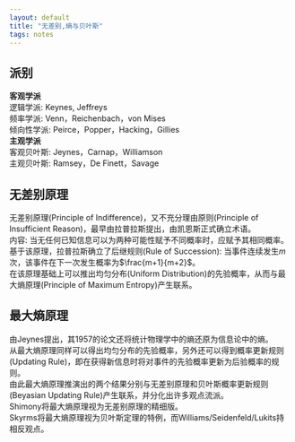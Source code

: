 ```yaml
---
layout: default
title: "无差别,熵与贝叶斯"
tags: notes
---
```

<head>
    <script src="https://cdn.mathjax.org/mathjax/latest/MathJax.js?config=TeX-AMS-MML_HTMLorMML" type="text/javascript"></script>
    <script type="text/x-mathjax-config">
        MathJax.Hub.Config({
            tex2jax: {
            skipTags: ['script', 'noscript', 'style', 'textarea', 'pre'],
            inlineMath: [['$','$']]
            }
        });
    </script>
</head>

## 派别
**客观学派**   
  逻辑学派: Keynes, Jeffreys  
  频率学派: Venn，Reichenbach，von Mises   
  倾向性学派: Peirce，Popper，Hacking，Gillies   
**主观学派**  
  客观贝叶斯: Jeynes，Carnap，Williamson  
  主观贝叶斯: Ramsey，De Finett，Savage  
  
## 无差别原理
无差别原理(Principle of Indifference)，又不充分理由原则(Principle of Insufficient Reason)，最早由拉普拉斯提出，由凯恩斯正式确立术语。  
内容: 当无任何已知信息可以为两种可能性赋予不同概率时，应赋予其相同概率。  
基于该原理，拉普拉斯确立了后继规则(Rule of Succession): 当事件连续发生$m$次，该事件在下一次发生概率为$\frac{m+1}{m+2}$。  
在该原理基础上可以推出均匀分布(Uniform Distribution)的先验概率，从而与最大熵原理(Principle of Maximum Entropy)产生联系。  

## 最大熵原理
由Jeynes提出，其1957的论文还将统计物理学中的熵还原为信息论中的熵。  
从最大熵原理同样可以得出均匀分布的先验概率，另外还可以得到概率更新规则(Updating Rule)，即在获得新信息时将对事件的先验概率更新为后验概率的规则。  
由此最大熵原理推演出的两个结果分别与无差别原理和贝叶斯概率更新规则(Beyasian Updating Rule)产生联系，并分化出许多观点流派。  
Shimony将最大熵原理视为无差别原理的精细版。  
Skyrms将最大熵原理视为贝叶斯定理的特例，而Williams/Seidenfeld/Lukits持相反观点。  
